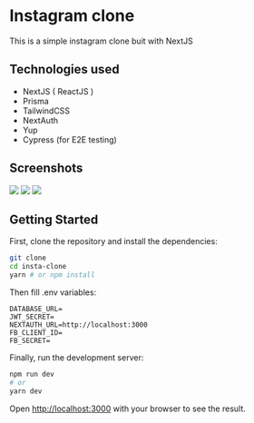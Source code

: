 # Instagram clone
This is a simple instagram clone buit with NextJS 

## Technologies used
- NextJS ( ReactJS )
- Prisma
- TailwindCSS
- NextAuth
- Yup
- Cypress (for E2E testing)

## Screenshots

![](https://user-images.githubusercontent.com/47274364/178976363-a38a5736-42fb-4262-80b2-1bb62660bb97.png)
![](https://user-images.githubusercontent.com/47274364/178981311-7334b585-1ca3-4931-b0e3-af854bb99dea.png)
![](https://user-images.githubusercontent.com/47274364/178980024-c29dbf94-dca3-4c12-a082-287254235946.png)
## Getting Started

First, clone the repository and install the dependencies: 
```bash
git clone 
cd insta-clone
yarn # or npm install
```
Then fill .env variables: 
```
DATABASE_URL=
JWT_SECRET=
NEXTAUTH_URL=http://localhost:3000
FB_CLIENT_ID=
FB_SECRET=
```
Finally, run the development server:

```bash
npm run dev
# or
yarn dev
```

Open [http://localhost:3000](http://localhost:3000) with your browser to see the result.
